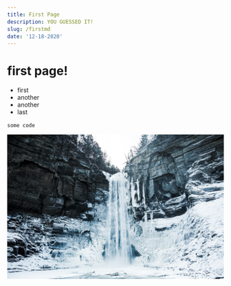```yaml
---
title: First Page
description: YOU GUESSED IT!
slug: /firstmd
date: '12-18-2020'
---
```


# first page!

- first
- another
- another
- last

```
some code
```

![frozen image](../images/frozen.jpg)